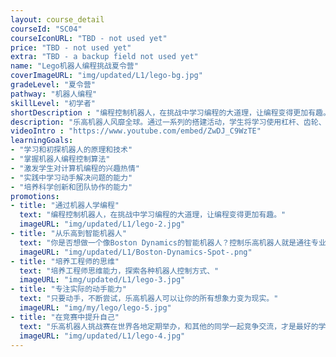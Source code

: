 ```yaml
---
layout: course_detail
courseId: "SC04"
courseIconURL: "TBD - not used yet"
price: "TBD - not used yet"
extra: "TBD - a backup field not used yet"
name: "Lego机器人编程挑战夏令营"
coverImageURL: "img/updated/L1/lego-bg.jpg"
gradeLevel: "夏令营"
pathway: "机器人编程"
skillLevel: "初学者"
shortDescription : "编程控制机器人，在挑战中学习编程的大道理，让编程变得更加有趣。"
description: "乐高机器人风靡全球。通过一系列的搭建活动，学生将学习使用杠杆、齿轮、电机和红外线等多种传感器，学习编程中的各种模块和编程逻辑。通过学习，能充分激发学生的想象力，提升创新天赋，全面提升孩子的逻辑思维、沟通合作、解决问题等能力。"
videoIntro : "https://www.youtube.com/embed/ZwDJ_C9WzTE"
learningGoals:
- "学习和初探机器人的原理和技术"
- "掌握机器人编程控制算法"
- "激发学生对计算机编程的兴趣热情"
- "实践中学习动手解决问题的能力"
- "培养科学创新和团队协作的能力"
promotions:
- title: "通过机器人学编程"
  text: "编程控制机器人，在挑战中学习编程的大道理，让编程变得更加有趣。"
  imageURL: "img/updated/L1/lego-2.jpg"
- title: "从乐高到智能机器人"
  text: "你是否想做一个像Boston Dynamics的智能机器人？控制乐高机器人就是通往专业的第一步。"
  imageURL: "img/updated/L1/Boston-Dynamics-Spot-.png"
- title: "培养工程师的思维"
  text: "培养工程师思维能力，探索各种机器人控制方式、"
  imageURL: "img/updated/L1/lego-3.jpg"
- title: "专注实际的动手能力"
  text: "只要动手，不断尝试，乐高机器人可以让你的所有想象力变为现实。"
  imageURL: "img/my/lego/lego-5.jpg"
- title: "在竞赛中提升自己"
  text: "乐高机器人挑战赛在世界各地定期举办，和其他的同学一起竞争交流，才是最好的学习动力。"
  imageURL: "img/updated/L1/lego-4.jpg"
---
```

